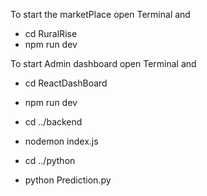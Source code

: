 To start the marketPlace
open Terminal and

- cd RuralRise
- npm run dev

To start Admin dashboard
open Terminal and

- cd ReactDashBoard
- npm run dev

- cd ../backend
- nodemon index.js

- cd ../python
- python Prediction.py
